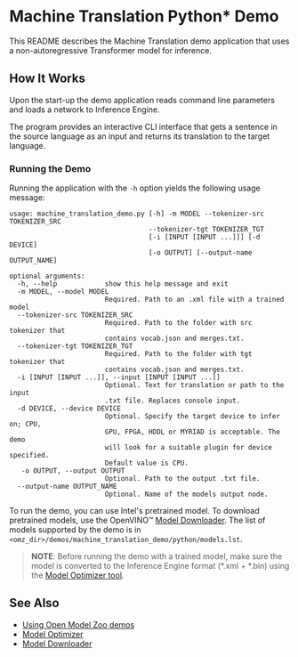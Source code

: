# Machine Translation Python\* Demo

This README describes the Machine Translation demo application that uses a non-autoregressive Transformer model for inference.

## How It Works

Upon the start-up the demo application reads command line parameters and loads a network to Inference Engine.

The program provides an interactive CLI interface that gets a sentence in the source language as an input and returns its translation to the target language.

### Running the Demo

Running the application with the `-h` option yields the following usage message:

```
usage: machine_translation_demo.py [-h] -m MODEL --tokenizer-src TOKENIZER_SRC
                                   --tokenizer-tgt TOKENIZER_TGT
                                   [-i [INPUT [INPUT ...]]] [-d DEVICE]
                                   [-o OUTPUT] [--output-name OUTPUT_NAME]

optional arguments:
  -h, --help            show this help message and exit
  -m MODEL, --model MODEL
                        Required. Path to an .xml file with a trained model
  --tokenizer-src TOKENIZER_SRC
                        Required. Path to the folder with src tokenizer that
                        contains vocab.json and merges.txt.
  --tokenizer-tgt TOKENIZER_TGT
                        Required. Path to the folder with tgt tokenizer that
                        contains vocab.json and merges.txt.
  -i [INPUT [INPUT ...]], --input [INPUT [INPUT ...]]
                        Optional. Text for translation or path to the input
                        .txt file. Replaces console input.
  -d DEVICE, --device DEVICE
                        Optional. Specify the target device to infer on; CPU,
                        GPU, FPGA, HDDL or MYRIAD is acceptable. The demo
                        will look for a suitable plugin for device specified.
                        Default value is CPU.
   -o OUTPUT, --output OUTPUT
                        Optional. Path to the output .txt file.
  --output-name OUTPUT_NAME
                        Optional. Name of the models output node.
```

To run the demo, you can use Intel's pretrained model. To download pretrained models, use the OpenVINO&trade; [Model Downloader](../../../tools/downloader/README.md). The list of models supported by the demo is in `<omz_dir>/demos/machine_translation_demo/python/models.lst`.

> **NOTE**: Before running the demo with a trained model, make sure the model is converted to the Inference Engine format (\*.xml + \*.bin) using the [Model Optimizer tool](https://docs.openvinotoolkit.org/latest/_docs_MO_DG_Deep_Learning_Model_Optimizer_DevGuide.html).

## See Also

* [Using Open Model Zoo demos](../../README.md)
* [Model Optimizer](https://docs.openvinotoolkit.org/latest/_docs_MO_DG_Deep_Learning_Model_Optimizer_DevGuide.html)
* [Model Downloader](../../../tools/downloader/README.md)
